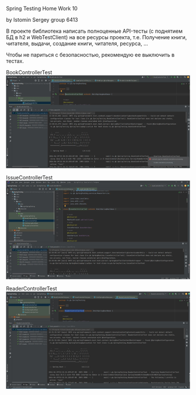 Spring Testing Home Work 10  

by Istomin Sergey group 6413  

В проекте библиотека написать полноценные API-тесты (с поднятием БД в h2 и WebTestClient) на все ресурсы проекта, т.е.
Получение книги, читателя, выдачи, создание книги, читателя, ресурса, ...

Чтобы не париться с безопасностью, рекомендую ее выключить в тестах.

BookControllerTest
![Image alt](https://github.com/Sistomin/SpringTestingHW10/blob/main/BookControllerTest.JPG)

IssueControllerTest
![Image alt](https://github.com/Sistomin/SpringTestingHW10/blob/main/IssueControllerTest.JPG)

ReaderControllerTest
![Image alt](https://github.com/Sistomin/SpringTestingHW10/blob/main/ReaderControllerTest.JPG)










